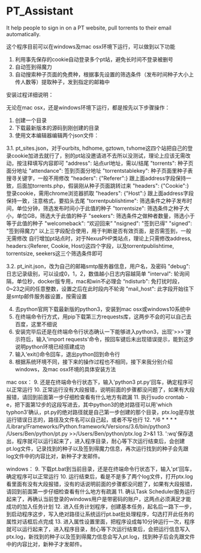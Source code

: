 # PT_Assistant
It help people to sign in on a PT website, pull torrents to their email automatically.

这个程序目前可以在windows及mac osx环境下运行，可以做到以下功能

1. 利用事先保存的cookie自动登录多个pt站，避免长时间不登录被删号
2. 自动签到得魔力
3. 自动搜索种子页面的免费种，根据事先设置的筛选条件（发布时间种子大小上传人数等）提取种子，发到指定的邮箱中

安装过程详细说明：

无论在mac osx，还是windows环境下运行，都是按先以下步骤操作：

1. 创建一个目录
2. 下载最新版本的源码到刚创建的目录
3. 使用文本编辑器编辑两个json文件：

3.1. pt_sites.json，对于ourbits, hdhome, gztown, tvhome这四个站把自己的登录cookie加进去就行了，别的pt站没邀请进不去所以没测试，理论上应该无需改动，按注释填写内容即可
"address": 站点url地址，需以/结尾
"torrents": 种子页面分地址
"attendance": 签到页面分地址
"torrentstablekey": 种子页面里种子表搜寻关键字，一般不用修改
"headers": {"Referer":} 跟上面address字段保持一致，后面加torrents.php，假装刚从种子页面跳转过来
"headers": {"Cookie":} 登录cookie，需用chrome浏览器抓取
"headers": {"Host":} 跟上面address字段保持一致，注意格式，要掐头去尾
"torrentpublishtime": 筛选条件之种子发布时间，单位分钟，筛选发布时间小于此值的种子
"torrentsize": 筛选条件之种子大小，单位GB，筛选大于此值的种子
"seekers": 筛选条件之做种者数量，筛选小于等于此值的种子
"welcomeback": “欢迎回来”
"nsigned": "签到已得"
"signed": "签到得魔力"
以上三字段配合使用，用于判断是否有效页面，是否需签到，一般无需修改
自行增加pt站点时，对于NexusPHP类站点，理论上只需修改address, headers:{Referer, Cookie, Host}这四个字段，以及torrentpublishtime, torrentsize, seekers这三个筛选条件即可
  
3.2. pt_init.json，改为自己的邮箱smtp服务器信息，用户名，及密码
"debug": 日志记录级别，可以设成0，1，2，数值越小日志内容越简单
"interval": 轮询间隔，单位秒，docker版专用，mac和win不必理会
“ndisturb": 免打扰时段，0~23之间的任意整数，设置之后在此时段内不轮询
"mail_host": 此字段开始往下是smtp邮件服务器设置，按需设置

4. 去python官网下载最新版的python3，安装到mac osx或windows10系统中
5. 在终端命令行方式，用pip下载第三方requests库，这两步不会的可以自己去百度，这里不细说
6. 安装完毕后还是在终端命令行状态确认一下能够进入python3，出现'>>>'提示符后，输入'import requests'命令，按回车键后未出现错误提示，能到这步说明python环境已经搭建成功
7. 输入‘exit()命令回车，退出python回到命令行
8. 根据系统环境不同，接下来的操作过程也不相同，接下来我分别介绍windows，及mac osx环境的具体安装方法

mac osx：
9. 还是在终端命令行状态下，输入'python3 pt.py'回车，确定程序可以正常运行
10. 正常运行没有大段报错，说明前面的步骤都没问题了，如果有大段报错，请回到前面第一步仔细检查看有什么地方有疏漏
11. 执行sudo crontab -e，把下面第12步的这段写进去，其中python3的绝对路径可以用'which typhon3'确认，pt.py的绝对路径就是自己第一步创建的那个目录，ptx.log是存放运行错误日志的，路径及文件名可以自己起，或者不写也行
12. */6 * * * * /Library/Frameworks/Python.framework/Versions/3.6/bin/python3 /Users/Ben/python/pt.py >>/Users/Ben/python/ptx.log 2>&1
13. ':wq'保存退出，程序就可以运行起来了，进入程序目录，耐心等下次运行结束后，会创建pt.log文件，记录找到的种子以及签到得魔力信息，再次运行找到的种子会先跟log文件中的内容比对，新种子才发邮件。

windows：
9. 下载pt.bat到当前目录，还是在终端命令行状态下，输入'pt'回车，确定程序可以正常运行
10. 运行结束后，看是不是多了两个log文件，打开ptx.log看里面有没有大段报错，没有的话说明前面的步骤都没问题了，如果有大段报错，请回到前面第一步仔细检查看有什么地方有疏漏
11. 确认Task Scheduler服务运行起来了，再确认当前登录的windows用户是带密码的账户，这两点必须满足才能成功的加入任务计划
12. 进入任务计划程序，创建基本任务，起名后一路下一步，到启动程序这步，写入绝对路径让系统运行pt.bat批处理程序，勾选打开此任务的属性对话框后点完成
13. 进入属性设置里面，把程序设成每10分钟运行一次，程序就可以运行起来了，进入程序目录，耐心等下次运行结束后，会把运行信息写入ptx.log，新找到的种子以及签到得魔力信息会写入pt.log，找到种子后会先跟文件中的内容比对，新种子才发邮件。
